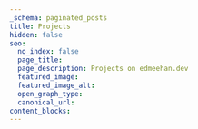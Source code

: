 ```yaml
---
_schema: paginated_posts
title: Projects
hidden: false
seo:
  no_index: false
  page_title:
  page_description: Projects on edmeehan.dev
  featured_image:
  featured_image_alt:
  open_graph_type:
  canonical_url:
content_blocks:
---
```


